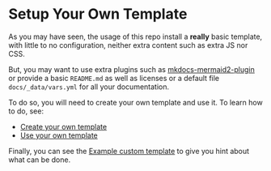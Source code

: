 # Setup Your Own Template

As you may have seen, the usage of this repo install a **really** basic
template, with little to no configuration, neither extra content such as extra
JS nor CSS.

But, you may want to use extra plugins such as
[mkdocs-mermaid2-plugin][mkdocs_mermaid2_plugin] or provide a basic `README.md`
as well as licenses or a default file `docs/_data/vars.yml` for all your
documentation.

To do so, you will need to create your own template and use it. To learn how to
do, see:

- [Create your own template][create_custom_template]
- [Use your own template][use_custom_template]

Finally, you can see the [Example custom template][example_custom_template] to
give you hint about what can be done.


[mkdocs_mermaid2_plugin]: https://github.com/fralau/mkdocs-mermaid2-plugin
[create_custom_template]: create.md
[use_custom_template]: usage.md
[example_custom_template]: example.md
